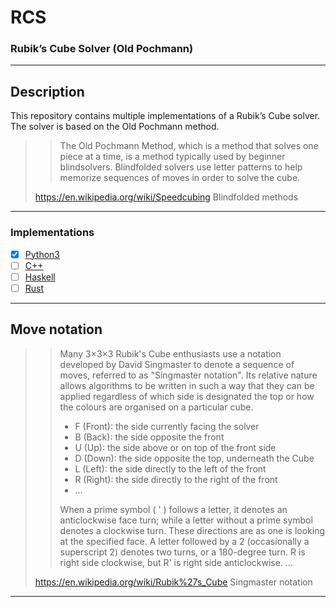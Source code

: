 # RCS

### Rubik’s Cube Solver (Old Pochmann)

----------

## Description

This repository contains multiple implementations of a Rubik’s Cube solver. The solver is based on the Old Pochmann method.

>> The Old Pochmann Method, which is a method that solves one piece at a time, is a method typically used by beginner blindsolvers.
>> Blindfolded solvers use letter patterns to help memorize sequences of moves in order to solve the cube.
> 
> https://en.wikipedia.org/wiki/Speedcubing Blindfolded methods

----------

### Implementations

- [x] [Python3](./py/)
- [ ] [C++](./cpp/)
- [ ] [Haskell](./hs/)
- [ ] [Rust](./rs/)

<!-- no i will not add a java implementation!!! -->

----------

## Move notation 

>> Many 3×3×3 Rubik's Cube enthusiasts use a notation developed by David Singmaster
>> to denote a sequence of moves, referred to as "Singmaster notation". Its relative
>> nature allows algorithms to be written in such a way that they can be applied
>> regardless of which side is designated the top or how the colours are organised
>> on a particular cube.
>>
>> - F (Front): the side currently facing the solver
>> - B (Back): the side opposite the front
>> - U (Up): the side above or on top of the front side
>> - D (Down): the side opposite the top, underneath the Cube
>> - L (Left): the side directly to the left of the front
>> - R (Right): the side directly to the right of the front
>> - ...
>>
>> When a prime symbol ( ' ) follows a letter, it denotes an anticlockwise face turn;
>> while a letter without a prime symbol denotes a clockwise turn. These directions
>> are as one is looking at the specified face. A letter followed by a 2 
>> (occasionally a superscript 2) denotes two turns, or a 180-degree turn. R is right
>> side clockwise, but R' is right side anticlockwise. ...
>
> https://en.wikipedia.org/wiki/Rubik%27s_Cube Singmaster notation

----------
